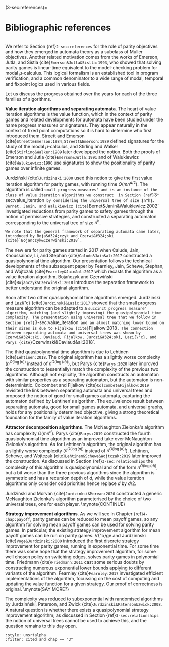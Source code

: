 (3-sec:references)=
# Bibliographic references

```{math}

```

We refer to Section {ref}`2-sec:references` for the role of parity objectives and how they emerged in automata theory as a subclass of Muller objectives.
Another related motivation comes from the works of Emerson, Jutla, and Sistla {cite}`Emerson&Jutla&Sistla:1993`,
who showed that solving parity games is linear-time equivalent to the model-checking problem for modal $\mu$-calculus.
This logical formalism is an established tool in program verification, and a common denominator to a wide range of modal, temporal and fixpoint logics used in various fields.

Let us discuss the progress obtained over the years for each of the three families of algorithms.

**Value iteration algorithms and separating automata**.
The heart of value iteration algorithms is the value function, which in the context of parity games and related developments for automata
have been studied under the name progress measures or signatures.
They appear naturally in the context of fixed point computations so it is hard to determine who first introduced them.
Streett and Emerson {cite}`Streett&Emerson:1984,Streett&Emerson:1989` defined signatures for the study of the modal $\mu$-calculus,
and Stirling and Walker {cite}`Stirling&Walker:1989` later developped the notion.
Both the proofs of Emerson and Jutla {cite}`Emerson&Jutla:1991` and of Walukiewicz {cite}`Walukiewicz:1996` use signatures to show the positionality of parity games over infinite games.

Jurdzi&#324;ski {cite}`Jurdzinski:2000` used this notion to give the first value iteration algorithm for parity games, 
with running time $O(m n^{d/2})$.
The algorithm is called `small progress measures' and is an instance of the class of value iteration algorithms we construct 
in Section {ref}`3-sec:value_iteration` by considering the universal tree of size $n^h$.
Bernet, Janin, and Walukiewicz {cite}`Bernet&Janin&Walukiewicz:2002` investigated reductions from parity games to safety games
through the notion of permissive strategies, and constructed a separating automaton corresponding to the universal tree of size $n^h$.

```{margin}
We note that the general framework of separating automata came later, introduced by Boja&#324;czyk and Czerwi&#324;ski {cite}`Bojanczyk&Czerwinski:2018`.
```

The new era for parity games started in 2017 when Calude, Jain, Khoussainov, Li, and Stephan {cite}`Calude&Jain&al:2017` constructed a quasipolynomial time algorithm. 
Our presentation follows the technical developments of the subsequent paper by Fearnley, Jain, Schewe, Stephan, and Wojtczak {cite}`Fearnley&Jain&al:2017` which recasts the algorithm as a value iteration algorithm.
Boja&#324;czyk and Czerwi&#324;ski {cite}`Bojanczyk&Czerwinski:2018` introduce the separation framework to better understand the original algorithm.

Soon after two other quasipolynomial time algorithms emerged.
Jurdzi&#324;ski and Lazi{\'c} {cite}`Jurdzinski&Lazic:2017` showed that the small progress measure algorithm can be adapted to a `succinct progress measure' algorithm, matching (and slightly improving) the quasipolynomial time complexity.
The presentation using universal tree that we follow in Section {ref}`3-sec:value_iteration` and an almost matching lower bound on their sizes is due to Fijalkow {cite}`Fijalkow:2018`.
The connection between separating automata and universal trees was shown by Czerwi&#324;ski, Daviaud, Fijalkow, Jurdzi&#324;ski, Lazi{\'c}, and Parys {cite}`Czerwinski&Daviaud&al:2018`. 

The third quasipolynomial time algorithm is due to Lehtinen {cite}`Lehtinen:2018`.
The original algorithm has a slightly worse complexity ($n^{O(\log(n))}$ instead of $n^{O(\log(d))}$),
but Parys {cite}`Parys:2020` later improved the construction to (essentially) match the complexity of the previous two algorithms.
Although not explicitly, the algorithm constructs an automaton with similar properties as a separating automaton,
but the automaton is non-deterministic.
Colcombet and Fijalkow {cite}`Colcombet&Fijalkow:2019` revisited the link between separating automata and universal trees
and proposed the notion of good for small games automata, capturing the automaton defined by Lehtinen's algorithm.
The equivalence result between separating automata, good for small games automata, and universal graphs, holds for any positionally determined objective, giving a strong theoretical foundation for the family of value iteration algorithms.

**Attractor decomposition algorithms**.
The McNaughton Zielonka's algorithm has complexity $O(m n^d)$.
Parys {cite}`Parys:2019` constructed the fourth quasipolynomial time algorithm as an improved take over McNaughton Zielonka's algorithm.
As for Lehtinen's algorithm, the original algorithm has a slightly worse complexity ($n^{O(\log(n))}$ instead of $n^{O(\log(d))}$).
Lehtinen, Schewe, and Wojtczak {cite}`Lehtinen&Schewe&Wojtczak:2019` later improved the construction.
As discussed in Section {ref}`3-sec:relationships` the complexity of this algorithm is quasipolynomial and of the form $n^{O(\log(d))}$,
but a bit worse than the three previous algorithms since the algorithm is symmetric and has a recursion depth of $d$,
while the value iteration algorithms only consider odd priorities hence replace $d$ by $d/2$.

Jurdzi&#324;ski and Morvan {cite}`Jurdzinksi&Morvan:2020` constructed a generic McNaughton Zielonka's algorithm parameterised by the choice of two universal trees, one for each player.
\mynote{CONTINUE}

**Strategy improvement algorithms**.
As we will see in Chapter {ref}`4-chap:payoff`, parity games can be reduced to mean payoff games,
so any algorithm for solving mean payoff games can be used for solving parity games.
In particular, the existing strategy improvement algorithm for mean payoff games can be run on parity games. 
V{\"o}ge and Jurdzin&#324;ski {cite}`Voge&Jurdzinski:2000` introduced the first discrete strategy improvement for parity games,
running in exponential time.
For some time there was some hope that the strategy improvement algorithm, for some well chosen policy on switching edges,
solves parity games in polynomial time.
Friedmann {cite}`Friedmann:2011` cast some serious doubts by constructing numerous exponential lower bounds applying to different variants of the algorithm.
Fearnley {cite}`Fearnley:2017` investigated efficient implementations of the algorithm, focussing on the cost of computing and updating the value function for a given strategy.
Our proof of correctness is original. \mynote{SAY MORE?}

The complexity was reduced to subexponential with randomised algorithms 
by Jurdzin&#324;ski, Paterson, and Zwick {cite}`Jurdzinski&Paterson&Zwick:2008`.
A natural question is whether there exists a quasipolynomial strategy improvement algorithm; 
as discussed in Section {ref}`3-sec:relationships` the notion of universal trees cannot be used to achieve this,
and the question remains to this day open.


```{bibliography}
:style: unsrtalpha
:filter: cited and chap == "3"
```